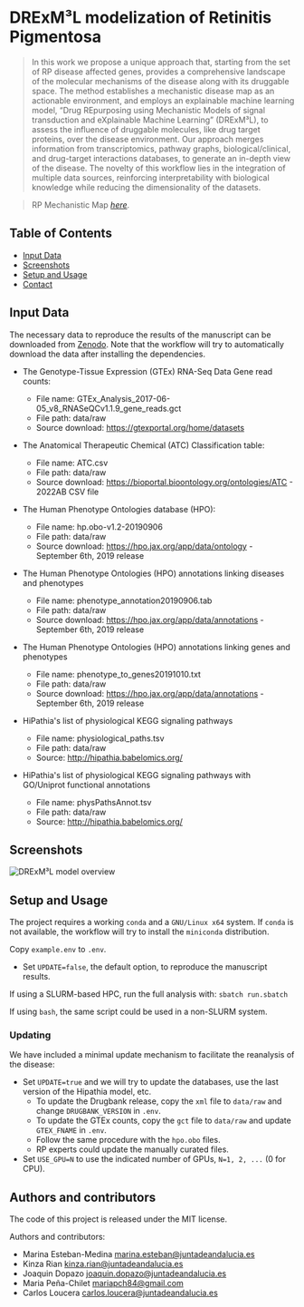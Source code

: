 # DRExM³L modelization of Retinitis Pigmentosa
> In this work we propose a unique approach that, starting from the set of RP disease affected genes, provides a comprehensive landscape of the molecular mechanisms of the disease along with its druggable space. The method establishes a mechanistic disease map as an actionable environment, and employs an explainable machine learning model, “Drug REpurposing using Mechanistic Models of signal transduction and eXplainable Machine Learning” (DRExM³L), to assess the influence of druggable molecules, like drug target proteins, over the disease environment. Our approach merges information from transcriptomics, pathway graphs, biological/clinical, and drug-target interactions databases, to generate an in-depth view of the disease. The novelty of this workflow lies in the integration of multiple data sources, reinforcing interpretability with biological knowledge while reducing the dimensionality of the datasets.

> RP Mechanistic Map [_here_](http://hipathia.babelomics.org/RP_Mechanistic_Map/).

## Table of Contents
* [Input Data](#input-data)
* [Screenshots](#screenshots)
* [Setup and Usage](#usage)
* [Contact](#contact)

## Input Data

The necessary data to reproduce the results of the manuscript can be downloaded from [Zenodo](https://zenodo.org/record/7969017). Note that the workflow will try to automatically download the data after installing the dependencies.

- The Genotype-Tissue Expression (GTEx) RNA-Seq Data Gene read counts:
  - File name: GTEx_Analysis_2017-06-05_v8_RNASeQCv1.1.9_gene_reads.gct
  - File path: data/raw
  - Source download: https://gtexportal.org/home/datasets

- The Anatomical Therapeutic Chemical (ATC) Classification table:
  - File name: ATC.csv
  - File path: data/raw
  - Source download: https://bioportal.bioontology.org/ontologies/ATC - 2022AB CSV file

- The Human Phenotype Ontologies database (HPO):
  - File name: hp.obo-v1.2-20190906
  - File path: data/raw
  - Source download: https://hpo.jax.org/app/data/ontology - September 6th, 2019 release

- The Human Phenotype Ontologies (HPO) annotations linking diseases and phenotypes
  - File name: phenotype_annotation20190906.tab
  - File path: data/raw
  - Source download: https://hpo.jax.org/app/data/annotations - September 6th, 2019 release

- The Human Phenotype Ontologies (HPO) annotations linking genes and phenotypes
  - File name: phenotype_to_genes20191010.txt
  - File path: data/raw
  - Source download: https://hpo.jax.org/app/data/annotations - September 6th, 2019 release

- HiPathia's list of physiological KEGG signaling pathways
  - File name: physiological_paths.tsv
  - File path: data/raw
  - Source: http://hipathia.babelomics.org/
  
- HiPathia's list of physiological KEGG signaling pathways with GO/Uniprot functional annotations 
  - File name: physPathsAnnot.tsv
  - File path: data/raw
  - Source: http://hipathia.babelomics.org/

## Screenshots
![DRExM³L model overview](./img/V4_graphical_abstract_RP_2023_rounded-Page-3.drawio.png)


## Setup and Usage
The project requires a working `conda` and a `GNU/Linux x64` system. If `conda` is not available,
 the workflow will try to install the `miniconda` distribution.

Copy `example.env` to `.env`.

- Set `UPDATE=false`, the default option, to reproduce the manuscript results.

If using a SLURM-based HPC, run the full analysis with:
`sbatch run.sbatch`

If using `bash`, the same script could be used in a non-SLURM system.

### Updating

We have included a minimal update mechanism to facilitate the reanalysis of the disease:
 
- Set `UPDATE=true` and we will try to update the databases, use the last version of the Hipathia model, etc.
  - To update the Drugbank release, copy the `xml` file to `data/raw` and change `DRUGBANK_VERSION` in `.env`.
  - To update the GTEx counts, copy the `gct` file to `data/raw` and update `GTEX_FNAME` in `.env`.
  - Follow the same procedure with the `hpo.obo` files.
  - RP experts could update the manually curated files.
- Set `USE_GPU=N` to use the indicated number of GPUs, `N=1, 2, ...` (0 for CPU).

## Authors and contributors

The code of this project is released under the MIT license.

Authors and contributors:

- Marina Esteban-Medina <marina.esteban@juntadeandalucia.es>
- Kinza Rian <kinza.rian@juntadeandalucia.es>
- Joaquin Dopazo <joaquin.dopazo@juntadeandalucia.es>
- Maria Peña-Chilet <mariapch84@gmail.com>
- Carlos Loucera <carlos.loucera@juntadeandalucia.es>
